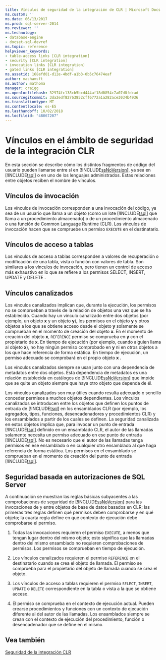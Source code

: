 ```yaml
---
title: Vínculos de seguridad de la integración de CLR | Microsoft Docs
ms.custom: ''
ms.date: 06/13/2017
ms.prod: sql-server-2014
ms.reviewer: ''
ms.technology:
- database-engine
- docset-sql-devref
ms.topic: reference
helpviewer_keywords:
- table-access links [CLR integration]
- security [CLR integration]
- invocation links [CLR integration]
- gated links [CLR integration]
ms.assetid: 168efd01-d12e-4bdf-a1b3-0b5c76474eaf
author: mashamsft
ms.author: mathoma
manager: craigg
ms.openlocfilehash: 32974fc138cb5bcd444af18d0854c7a07d8fdcad
ms.sourcegitcommit: 3da2edf82763852cff6772a1a282ace3034b4936
ms.translationtype: MT
ms.contentlocale: es-ES
ms.lasthandoff: 10/02/2018
ms.locfileid: "48067207"
---
```

# <a name="links-in-clr-integration-security"></a>Vínculos en el ámbito de seguridad de la integración CLR
  En esta sección se describe cómo los distintos fragmentos de código del usuario pueden llamarse entre sí en [!INCLUDE[ssNoVersion](../../includes/ssnoversion-md.md)], ya sea en [!INCLUDE[tsql](../../includes/tsql-md.md)] o en uno de los lenguajes administrados. Estas relaciones entre objetos reciben el nombre de vínculos.  
  
## <a name="invocation-links"></a>Vínculos de invocación  
 Los vínculos de invocación corresponden a una invocación del código, ya sea de un usuario que llama a un objeto (como un lote [!INCLUDE[tsql](../../includes/tsql-md.md)] que llama a un procedimiento almacenado) o de un procedimiento almacenado o una función de Common Language Runtime (CLR). Los vínculos de invocación hacen que se compruebe un permiso `EXECUTE` en el destinatario.  
  
## <a name="table-access-links"></a>Vínculos de acceso a tablas  
 Los vínculos de acceso a tablas corresponden a valores de recuperación o modificación de una tabla, vista o función con valores de tabla. Son similares a los vínculos de invocación, pero tienen un control de acceso más exhaustivo en lo que se refiere a los permisos SELECT, INSERT, UPDATE y DELETE .  
  
## <a name="gated-links"></a>Vínculos canalizados  
 Los vínculos canalizados implican que, durante la ejecución, los permisos no se comprueban a través de la relación de objetos una vez que se ha establecido. Cuando hay un vínculo canalizado entre dos objetos (por ejemplo, un objeto **x** y un objeto **y**), los permisos en el objeto **y** y otros objetos a los que se obtiene acceso desde el objeto **y** solamente se comprueban en el momento de creación del objeto **x**. En el momento de creación del objeto **x**, `REFERENCE` permiso se comprueba en **y** con el propietario de **x**. En tiempo de ejecución (por ejemplo, cuando alguien llama al objeto **x**), no hay ningún permiso comprobado en **y** ni en otros objetos a los que hace referencia de forma estática. En tiempo de ejecución, un permiso adecuado se comprobará en el propio objeto **x** .  
  
 Los vínculos canalizados siempre se usan junto con una dependencia de metadatos entre dos objetos. Esta dependencia de metadatos es una relación establecida en catálogos de [!INCLUDE[ssNoVersion](../../includes/ssnoversion-md.md)] que impide que se quite un objeto siempre que haya otro objeto que dependa de él.  
  
 Los vínculos canalizados son muy útiles cuando resulta adecuado o sencillo conceder permisos a muchos objetos dependientes. Los vínculos canalizados se introducen entre los objetos que definen los puntos de entrada de [!INCLUDE[tsql](../../includes/tsql-md.md)] en los ensamblados CLR (por ejemplo, los agregados, tipos, funciones, desencadenadores y procedimientos CLR) y los ensamblados a partir de los cuales se definen. La seguridad canalizada en estos objetos implica que, para invocar un punto de entrada [!INCLUDE[tsql](../../includes/tsql-md.md)] definido en un ensamblado CLR, el autor de las llamadas solamente necesita un permiso adecuado en ese punto de entrada [!INCLUDE[tsql](../../includes/tsql-md.md)]. No es necesario que el autor de las llamadas tenga permisos en ese ensamblado o en cualquier otro ensamblado al que haga referencia de forma estática. Los permisos en el ensamblado se comprueban en el momento de creación del punto de entrada [!INCLUDE[tsql](../../includes/tsql-md.md)].  
  
## <a name="sql-server-authorization-based-security"></a>Seguridad basada en autorizaciones de SQL Server  
 A continuación se muestran las reglas básicas subyacentes a las comprobaciones de seguridad de [!INCLUDE[ssNoVersion](../../includes/ssnoversion-md.md)] para las invocaciones de y entre objetos de base de datos basados en CLR; las primeras tres reglas definen qué permisos deben comprobarse y en qué objeto; la cuarta regla define en qué contexto de ejecución debe comprobarse el permiso.  
  
1.  Todas las invocaciones requieren el permiso `EXECUTE`, a menos que tengan lugar dentro del mismo objeto; esto significa que las llamadas dentro del mismo ensamblado no requieren comprobaciones de permisos. Los permisos se comprueban en tiempo de ejecución.  
  
2.  Los vínculos canalizados requieren el permiso `REFERENCE` en el destinatario cuando se crea el objeto de llamada. El permiso se comprueba para el propietario del objeto de llamada cuando se crea el objeto.  
  
3.  Los vínculos de acceso a tablas requieren el permiso `SELECT`, `INSERT`, `UPDATE` o `DELETE` correspondiente en la tabla o vista a la que se obtiene acceso.  
  
4.  El permiso se comprueba en el contexto de ejecución actual. Pueden crearse procedimientos y funciones con un contexto de ejecución diferente al del autor de las llamadas. Los ensamblados siempre se crean con el contexto de ejecución del procedimiento, función o desencadenador que se define en el mismo.  
  
## <a name="see-also"></a>Vea también  
 [Seguridad de la integración CLR](../../relational-databases/clr-integration/security/clr-integration-security.md)  
  
  

